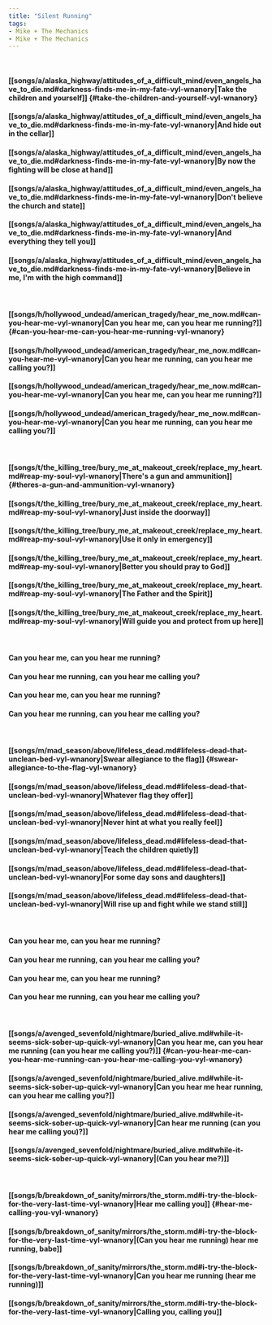 ```yaml
---
title: "Silent Running"
tags:
- Mike + The Mechanics
- Mike + The Mechanics
---
```

&nbsp;
#### [[songs/a/alaska_highway/attitudes_of_a_difficult_mind/even_angels_have_to_die.md#darkness-finds-me-in-my-fate-vyl-wnanory|Take the children and yourself]] {#take-the-children-and-yourself-vyl-wnanory}
#### [[songs/a/alaska_highway/attitudes_of_a_difficult_mind/even_angels_have_to_die.md#darkness-finds-me-in-my-fate-vyl-wnanory|And hide out in the cellar]]
#### [[songs/a/alaska_highway/attitudes_of_a_difficult_mind/even_angels_have_to_die.md#darkness-finds-me-in-my-fate-vyl-wnanory|By now the fighting will be close at hand]]
#### [[songs/a/alaska_highway/attitudes_of_a_difficult_mind/even_angels_have_to_die.md#darkness-finds-me-in-my-fate-vyl-wnanory|Don't believe the church and state]]
#### [[songs/a/alaska_highway/attitudes_of_a_difficult_mind/even_angels_have_to_die.md#darkness-finds-me-in-my-fate-vyl-wnanory|And everything they tell you]]
#### [[songs/a/alaska_highway/attitudes_of_a_difficult_mind/even_angels_have_to_die.md#darkness-finds-me-in-my-fate-vyl-wnanory|Believe in me, I'm with the high command]]
&nbsp;
#### [[songs/h/hollywood_undead/american_tragedy/hear_me_now.md#can-you-hear-me-vyl-wnanory|Can you hear me, can you hear me running?]] {#can-you-hear-me-can-you-hear-me-running-vyl-wnanory}
#### [[songs/h/hollywood_undead/american_tragedy/hear_me_now.md#can-you-hear-me-vyl-wnanory|Can you hear me running, can you hear me calling you?]]
#### [[songs/h/hollywood_undead/american_tragedy/hear_me_now.md#can-you-hear-me-vyl-wnanory|Can you hear me, can you hear me running?]]
#### [[songs/h/hollywood_undead/american_tragedy/hear_me_now.md#can-you-hear-me-vyl-wnanory|Can you hear me running, can you hear me calling you?]]
&nbsp;
#### [[songs/t/the_killing_tree/bury_me_at_makeout_creek/replace_my_heart.md#reap-my-soul-vyl-wnanory|There's a gun and ammunition]] {#theres-a-gun-and-ammunition-vyl-wnanory}
#### [[songs/t/the_killing_tree/bury_me_at_makeout_creek/replace_my_heart.md#reap-my-soul-vyl-wnanory|Just inside the doorway]]
#### [[songs/t/the_killing_tree/bury_me_at_makeout_creek/replace_my_heart.md#reap-my-soul-vyl-wnanory|Use it only in emergency]]
#### [[songs/t/the_killing_tree/bury_me_at_makeout_creek/replace_my_heart.md#reap-my-soul-vyl-wnanory|Better you should pray to God]]
#### [[songs/t/the_killing_tree/bury_me_at_makeout_creek/replace_my_heart.md#reap-my-soul-vyl-wnanory|The Father and the Spirit]]
#### [[songs/t/the_killing_tree/bury_me_at_makeout_creek/replace_my_heart.md#reap-my-soul-vyl-wnanory|Will guide you and protect from up here]]
&nbsp;
#### Can you hear me, can you hear me running?
#### Can you hear me running, can you hear me calling you?
#### Can you hear me, can you hear me running?
#### Can you hear me running, can you hear me calling you?
&nbsp;
#### [[songs/m/mad_season/above/lifeless_dead.md#lifeless-dead-that-unclean-bed-vyl-wnanory|Swear allegiance to the flag]] {#swear-allegiance-to-the-flag-vyl-wnanory}
#### [[songs/m/mad_season/above/lifeless_dead.md#lifeless-dead-that-unclean-bed-vyl-wnanory|Whatever flag they offer]]
#### [[songs/m/mad_season/above/lifeless_dead.md#lifeless-dead-that-unclean-bed-vyl-wnanory|Never hint at what you really feel]]
#### [[songs/m/mad_season/above/lifeless_dead.md#lifeless-dead-that-unclean-bed-vyl-wnanory|Teach the children quietly]]
#### [[songs/m/mad_season/above/lifeless_dead.md#lifeless-dead-that-unclean-bed-vyl-wnanory|For some day sons and daughters]]
#### [[songs/m/mad_season/above/lifeless_dead.md#lifeless-dead-that-unclean-bed-vyl-wnanory|Will rise up and fight while we stand still]]
&nbsp;
#### Can you hear me, can you hear me running?
#### Can you hear me running, can you hear me calling you?
#### Can you hear me, can you hear me running?
#### Can you hear me running, can you hear me calling you?
&nbsp;
#### [[songs/a/avenged_sevenfold/nightmare/buried_alive.md#while-it-seems-sick-sober-up-quick-vyl-wnanory|Can you hear me, can you hear me running (can you hear me calling you?)]] {#can-you-hear-me-can-you-hear-me-running-can-you-hear-me-calling-you-vyl-wnanory}
#### [[songs/a/avenged_sevenfold/nightmare/buried_alive.md#while-it-seems-sick-sober-up-quick-vyl-wnanory|Can you hear me hear running, can you hear me calling you?]]
#### [[songs/a/avenged_sevenfold/nightmare/buried_alive.md#while-it-seems-sick-sober-up-quick-vyl-wnanory|Can hear me running (can you hear me calling you)?]]
#### [[songs/a/avenged_sevenfold/nightmare/buried_alive.md#while-it-seems-sick-sober-up-quick-vyl-wnanory|(Can you hear me?)]]
&nbsp;
#### [[songs/b/breakdown_of_sanity/mirrors/the_storm.md#i-try-the-block-for-the-very-last-time-vyl-wnanory|Hear me calling you]] {#hear-me-calling-you-vyl-wnanory}
#### [[songs/b/breakdown_of_sanity/mirrors/the_storm.md#i-try-the-block-for-the-very-last-time-vyl-wnanory|(Can you hear me running) hear me running, babe]]
#### [[songs/b/breakdown_of_sanity/mirrors/the_storm.md#i-try-the-block-for-the-very-last-time-vyl-wnanory|Can you hear me running (hear me running)]]
#### [[songs/b/breakdown_of_sanity/mirrors/the_storm.md#i-try-the-block-for-the-very-last-time-vyl-wnanory|Calling you, calling you]]
